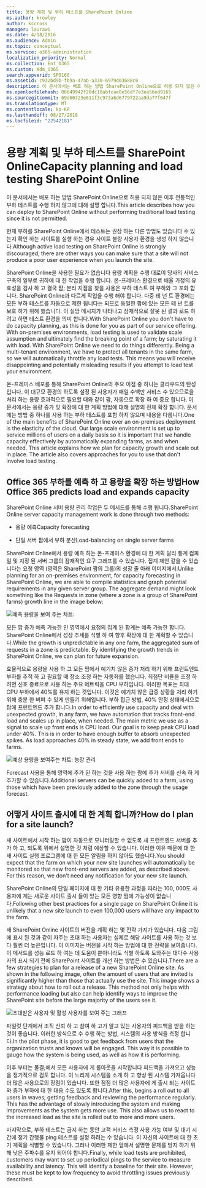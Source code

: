 ```yaml
---
title: 용량 계획 및 부하 테스트를 SharePoint Online
ms.author: krowley
author: kccross
manager: laurawi
ms.date: 4/18/2016
ms.audience: Admin
ms.topic: conceptual
ms.service: o365-administration
localization_priority: Normal
ms.collection: Ent_O365
ms.custom: Adm_O365
search.appverid: SPO160
ms.assetid: c932bd9b-fb9a-47ab-a330-6979d03688c0
description: 이 문서에서는 배포 하는 방법 SharePoint Online으로 허용 되지 않은 이후 전통적인 부하 테스트를 수행 하지 않고에 대해 설명 합니다.
ms.openlocfilehash: 06649942f20dc18abfcae0e56df7e3ea56ed9165
ms.sourcegitcommit: 69d60723e611f3c973a6d6779722aa9da77f647f
ms.translationtype: MT
ms.contentlocale: ko-KR
ms.lasthandoff: 08/27/2018
ms.locfileid: "22542181"
---
```

# <a name="capacity-planning-and-load-testing-sharepoint-online"></a><span data-ttu-id="8786d-103">용량 계획 및 부하 테스트를 SharePoint Online</span><span class="sxs-lookup"><span data-stu-id="8786d-103">Capacity planning and load testing SharePoint Online</span></span>

<span data-ttu-id="8786d-104">이 문서에서는 배포 하는 방법 SharePoint Online으로 허용 되지 않은 이후 전통적인 부하 테스트를 수행 하지 않고에 대해 설명 합니다.</span><span class="sxs-lookup"><span data-stu-id="8786d-104">This article describes how you can deploy to SharePoint Online without performing traditional load testing since it is not permitted.</span></span>
  
<span data-ttu-id="8786d-105">현재 부하를 SharePoint Online에서 테스트는 권장 하는 다른 방법도 있습니다 수 있는지 확인 하는 사이트를 실행 하는 경우 사이트 불량 사용자 환경을 생성 하지 않습니다.</span><span class="sxs-lookup"><span data-stu-id="8786d-105">Although active load testing on SharePoint Online is strongly discouraged, there are other ways you can make sure that a site will not produce a poor user experience when you launch the site.</span></span> 
  
<span data-ttu-id="8786d-p101">SharePoint Online을 사용한 필요가 없습니다 용량 계획을 수행 대로이 당사의 서비스 구축의 일부로 귀하에 대 한 작업을 수행 합니다. 온-프레미스 환경으로 배율 가정의 유효성을 검사 하 고 결국 팜; 분리 지점을 찾을 사용은 부하 테스트 여 부하와 그 포화 합니다. SharePoint Online과 다르게 작업을 수행 해야 합니다. 다중 테 넌 트 환경에는 모든 부하 테스트를 자동으로 제한 됩니다는 되므로 동일한 팜에 있는 모든 테 넌 트를 보호 하기 위해 했습니다. 이 실망 메시지가 나타나고 잠재적으로 잘못 된 결과 로드 하려고 하면 테스트 환경을 의미 합니다.</span><span class="sxs-lookup"><span data-stu-id="8786d-p101">With SharePoint Online you don't have to do capacity planning, as this is done for you as part of our service offering. With on-premises environments, load testing is used to validate scale assumption and ultimately find the breaking point of a farm; by saturating it with load. With SharePoint Online we need to do things differently. Being a multi-tenant environment, we have to protect all tenants in the same farm, so we will automatically throttle any load tests. This means you will receive disappointing and potentially misleading results if you attempt to load test your environment.</span></span>
  
<span data-ttu-id="8786d-p102">온-프레미스 배포를 통해 SharePoint Online의 주요 이점 중 하나는 클라우드의 탄성입니다. 이 대규모 환경의 하도록 설정 된 사용자가 매일 수백만 서비스 수 있으므로을 처리 하는 용량 효과적으로 필요할 때와 같이 팜, 자동으로 확장 하 여 중요 합니다. 이 문서에서는 용량 증가 및 확장에 대 한 계획 방법에 대해 설명의 전체 확장 합니다. 문서에는 방법 중 하나를 사용 하는 부하 테스트를 포함 하지 않으며 내용을 다룹니다.</span><span class="sxs-lookup"><span data-stu-id="8786d-p102">One of the main benefits of SharePoint Online over an on-premises deployment is the elasticity of the cloud. Our large scale environment is set up to service millions of users on a daily basis so it is important that we handle capacity effectively by automatically expanding farms, as and when needed. This article explains how we plan for capacity growth and scale out in place. The article also covers approaches for you to use that don't involve load testing.</span></span>
  
## <a name="how-office-365-predicts-load-and-expands-capacity"></a><span data-ttu-id="8786d-115">Office 365 부하를 예측 하 고 용량을 확장 하는 방법</span><span class="sxs-lookup"><span data-stu-id="8786d-115">How Office 365 predicts load and expands capacity</span></span>

<span data-ttu-id="8786d-116">SharePoint Online 서버 용량 관리 작업은 두 메서드를 통해 수행 됩니다.</span><span class="sxs-lookup"><span data-stu-id="8786d-116">SharePoint Online server capacity management work is done through two methods:</span></span>
  
- <span data-ttu-id="8786d-117">용량 예측</span><span class="sxs-lookup"><span data-stu-id="8786d-117">Capacity forecasting</span></span>
    
- <span data-ttu-id="8786d-118">단일 서버 팜에서 부하 분산</span><span class="sxs-lookup"><span data-stu-id="8786d-118">Load-balancing on single server farms</span></span>
    
<span data-ttu-id="8786d-p103">SharePoint Online에서 용량 예측 하는 온-프레미스 환경에 대 한 계획 달리 통계 컴파일 및 지정 된 서버 그룹의 잠재적인 요구 그래프를 수 있습니다. 집계 제안 같을 수 있습니다는 요청 영역 (영역은 SharePoint 팜의 그룹)의 성장 줄 아래 이미지에서:</span><span class="sxs-lookup"><span data-stu-id="8786d-p103">Unlike planning for an on-premises environment, for capacity forecasting in SharePoint Online, we are able to compile statistics and graph potential requirements in any given server group. The aggregate demand might look something like the Requests in zone (where a zone is a group of SharePoint farms) growth line in the image below:</span></span>
  
![예측 용량을 보여 주는 차트:](media/ca800cb6-cc59-451f-98bd-55e035489af3.png)
  
<span data-ttu-id="8786d-p104">모든 팜 증가 예측 가능한 인 영역에서 요청의 집계 된 합계는 예측 가능한 합니다. SharePoint Online에서 성장 추세를 식별 하 여 향후 확장에 대 한 계획할 수 있습니다.</span><span class="sxs-lookup"><span data-stu-id="8786d-p104">While the growth is unpredictable in any one farm, the aggregated sum of requests in a zone is predictable. By identifying the growth trends in SharePoint Online, we can plan for future expansion.</span></span>
  
<span data-ttu-id="8786d-p105">효율적으로 용량을 사용 하 고 모든 팜에서 예기치 않은 증가 처리 하기 위해 프런트엔드 부하를 추적 하 고 필요할 때 장소 조정 하는 자동화를 했습니다. 최첨단 비율을 조정 하려면 신호 종료으로 사용 하는 주요 메트릭을 CPU 부하입니다. 이러한 목표는 최대 CPU 부하에서 40%를 유지 하는 것입니다. 이것은 예기치 않은 급증 상황을 처리 하기 위해 충분 한 버퍼 수 있게 만들기 위해입니다. 부하 접근 방법, 40% 안정 상태에서으로 팜에 프런트엔드 추가 합니다.</span><span class="sxs-lookup"><span data-stu-id="8786d-p105">In order to efficiently use capacity and deal with unexpected growth, in any farm, we have automation that tracks front-end load and scales up in place, when needed. The main metric we use as a signal to scale up front ends is CPU load. Our goal is to keep peak CPU load under 40%. This is in order to have enough buffer to absorb unexpected spikes. As load approaches 40% in steady state, we add front ends to farms.</span></span>
  
![예상 용량을 보여주는 차트: 농장 관리](media/6b2a8c63-24c1-4504-b7a3-3d3b3be2583a.png)
  
<span data-ttu-id="8786d-130">Forecast 사용을 통해 영역에 추가 된 하는 것을 사용 하는 팜에 추가 서버를 신속 하 게 추가할 수 있습니다.</span><span class="sxs-lookup"><span data-stu-id="8786d-130">Additional servers can be quickly added to a farm, using those which have been previously added to the zone through the usage forecast.</span></span> 
  
## <a name="how-do-i-plan-for-a-site-launch"></a><span data-ttu-id="8786d-131">어떻게 사이트 출시에 대 한 계획 합니까?</span><span class="sxs-lookup"><span data-stu-id="8786d-131">How do I plan for a site launch?</span></span>

<span data-ttu-id="8786d-p106">새 사이트에서 시작 하는 팜이 자동으로 모니터링할 수 없도록 새 프런트엔드 서버를 추가 하 고, 되도록 위에서 설명한 것 처럼 예상할 수 있습니다. 이러한 이유 때문에 대 한 새 사이트 실행 프로그램에 대 한 모든 알림을 하지 않아도 했습니다.</span><span class="sxs-lookup"><span data-stu-id="8786d-p106">You should expect that the farm on which your new site launches will automatically be monitored so that new front-end servers are added, as described above. For this reason, we don't need any notification for your new site launch.</span></span>
  
<span data-ttu-id="8786d-134">SharePoint Online의 단일 페이지에 대 한 기타 유용한 과정을 따라는 100, 000도 사용자에 게는 새로운 사이트 출시 들이 있는 모든 영향 팜에 가능성이 없습니다.</span><span class="sxs-lookup"><span data-stu-id="8786d-134">Following other best practices for a single page on SharePoint Online it is unlikely that a new site launch to even 100,000 users will have any impact to the farm.</span></span>
  
<span data-ttu-id="8786d-p107">새 SharePoint Online 사이트의 버전을 계획 하는 몇 전략 가지가 있습니다. 다음 그림에 표시 된 것과 같이 자주는 초대 하는 사용자는 실제로 해당 사이트를 사용 하는 것 보다 훨씬 더 높은입니다. 이 이미지는 버전을 시작 하는 방법에 대 한 전략을 보여줍니다. 이 메서드를 성능 로드 하 여는 데 도움이 뿐아니라도 식별 하도록 도와주는 대다수 사용자의 표시 되기 전에 SharePoint 사이트를 개선 하는 방법은 수 있습니다.</span><span class="sxs-lookup"><span data-stu-id="8786d-p107">There are a few strategies to plan for a release of a new SharePoint Online site. As shown in the following image, often the amount of users that are invited is significantly higher than those that actually use the site. This image shows a strategy about how to roll out a release. This method not only helps with performance loading but also can help identify ways to improve the SharePoint site before the large majority of the users see it.</span></span>
  
![초대받은 사용자 및 활성 사용자를 보여 주는 그래프](media/0bc14a20-9420-4986-b9b9-fbcd2c6e0fb9.png)
  
<span data-ttu-id="8786d-p108">파일럿 단계에서 조직 신뢰 하 고 참여 하 고가 알고 있는 사용자의 피드백을 받을 하는 것이 좋습니다. 이러한 방식으로 수 수행 하는 방법, 시스템의 사용 방식을 측정 합니다.</span><span class="sxs-lookup"><span data-stu-id="8786d-p108">In the pilot phase, it is good to get feedback from users that the organization trusts and knows will be engaged. This way it is possible to gauge how the system is being used, as well as how it is performing.</span></span>
  
<span data-ttu-id="8786d-p109">이후 부터는 물결;에서 모든 사용자에 게 롤아웃을 시작합니다 피드백을 가져오고 성능을 정기적으로 검토 합니다. 이 느리게 시스템을 소개 하 고 향상 된 시스템 가져옵니다 더 많은 사용으로의 장점이 있습니다. 또한 점점 더 많은 사용자에 게 출시 되는 사이트와 증가 부하에 대 한 대응 수도 있도록 합니다.</span><span class="sxs-lookup"><span data-stu-id="8786d-p109">After this, begins a roll out to all users in waves; getting feedback and reviewing the performance regularly. This has the advantage of slowly introducing the system and making improvements as the system gets more use. This also allows us to react to the increased load as the site is rolled out to more and more users.</span></span>
  
<span data-ttu-id="8786d-p110">마지막으로, 부하 테스트는 금지 하는 동안 고객 서비스 측정 사용 가능 여부 및 대기 시간에 정기 간행물 ping 테스트를 설정 하려는 수 있습니다. 이 자신의 사이트에 대 한 초기 계획을 식별할 수 있습니다. 그러나 이러한 제한 앞에서 설명한 문제를 방지 하기 위해 낮은 주파수를 유지 되어야 합니다.</span><span class="sxs-lookup"><span data-stu-id="8786d-p110">Finally, while load tests are prohibited, customers may want to set up periodical pings to the service to measure availability and latency. This will identify a baseline for their site. However, these must be kept to low frequency to avoid throttling issues previously described.</span></span>
  


